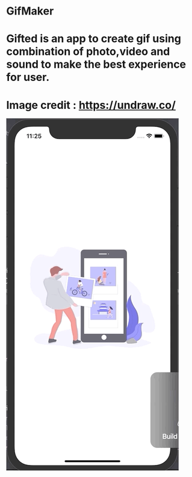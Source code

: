 # GifMaker

# Gifted is an app to create gif using combination of photo,video and sound to make the best experience for user.



# Image credit : https://undraw.co/


 ![](Gifted.gif)







